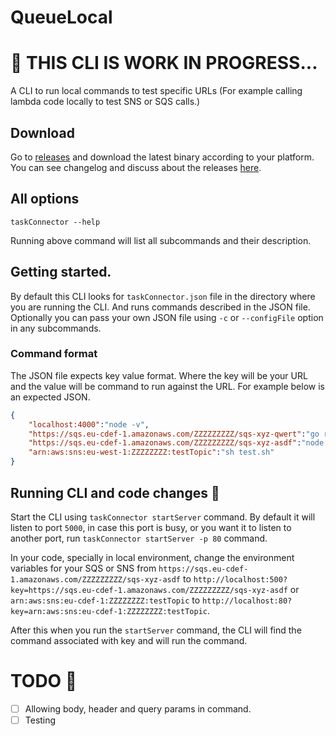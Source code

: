 # QueueLocal 

# :jigsaw: THIS CLI IS WORK IN PROGRESS...

A CLI to run local commands to test specific URLs (For example calling lambda code locally to test SNS or SQS calls.)

## Download

Go to [releases](https://github.com/PrashamTrivedi/QueueLocal/releases) and download the latest binary according to your platform. You can see changelog and discuss about the releases [here](https://github.com/PrashamTrivedi/QueueLocal/discussions). 

## All options

`taskConnector --help`

Running above command will list all subcommands and their description.

## Getting started.

By default this CLI looks for `taskConnector.json` file in the directory where you are running the CLI. And runs commands described in the JSON file. Optionally you can pass your own JSON file using `-c` or `--configFile` option in any subcommands.

### Command format 

The JSON file expects key value format. Where the key will be your URL and the value will be command to run against the URL. For example below is an expected JSON.

```json
{
    "localhost:4000":"node -v",
    "https://sqs.eu-cdef-1.amazonaws.com/ZZZZZZZZZ/sqs-xyz-qwert":"go run xyz",
    "https://sqs.eu-cdef-1.amazonaws.com/ZZZZZZZZZ/sqs-xyz-asdf":"node -e asdf.js",
    "arn:aws:sns:eu-west-1:ZZZZZZZZ:testTopic":"sh test.sh"
}
```

## Running CLI and code changes :memo:

Start the CLI using `taskConnector startServer` command. By default it will listen to port `5000`, in case this port is busy, or you want it to listen to another port, run `taskConnector startServer -p 80` command. 

In your code, specially in local environment, change the environment variables for your SQS or SNS from 
`https://sqs.eu-cdef-1.amazonaws.com/ZZZZZZZZZ/sqs-xyz-asdf` to `http://localhost:500?key=https://sqs.eu-cdef-1.amazonaws.com/ZZZZZZZZZ/sqs-xyz-asdf` or `arn:aws:sns:eu-cdef-1:ZZZZZZZZ:testTopic` to `http://localhost:80?key=arn:aws:sns:eu-cdef-1:ZZZZZZZZ:testTopic`.

After this when you run the `startServer` command, the CLI will find the command associated with key and will run the command.

# TODO :wrench:

- [ ] Allowing body, header and query params in command.
- [ ] Testing 
